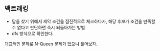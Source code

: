 ## 백트래킹

- 답을 찾기 위해서 제약 조건을 점진적으로 체크하다가, 해당 후보가 조건을 만족할 수 없다고 판단하면 즉시 되돌아가는 방법
- dfs 방식으로 확인한다.

대표적인 문제로 N-Queen 문제가 있으니 풀어보자.
